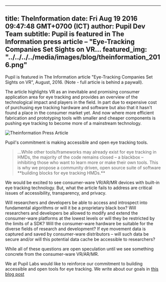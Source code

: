 ---
 title: TheInformation 
 date: Fri Aug 19 2016 09:47:48 GMT+0700 (ICT)
 author: Pupil Dev Team
 subtitle: Pupil is featured in The Information press article – "Eye-Tracking Companies Set Sights on VR...
 featured_img: "../../../../media/images/blog/theinformation_2016.png"
 ---

Pupil is featured in The Information article "Eye-Tracking Companies Set Sights on VR", August, 2016. (Note - full article is behind a paywall).

The article highlights VR as an inevitable and promising consumer application area for eye tracking and provides an overview of the technological impact and players in the field. In part due to expensive cost of purchusing eye tracking hardware and software but also that it hasn't found a place in the consumer market yet. And now where more efficient fabrication and prototyping tools with smaller and cheaper components is pushing eye tracking to become more of a mainstream technology.

<!--- 
placeholder for screenshot of part of the article
-->
<img src="../../../../media/images/blog/theinformation_2016.png" class='Feature-image' alt="Theinformation Press Article">

Pupil's commitment is making accessible and open eye tracking tools.

<blockquote cite="http://">
...While other tools/frameworks may already exist for eye tracking in HMDs, the majority of the code remains closed – a blackbox – inhibiting those who want to learn more or make their own tools. This is why we propose a community driven, open source suite of software  **building blocks for eye tracking HMDs.**
</blockquote>

We would be excited to see consumer-ware VR/AR/MR devices with built-in eye tracking technology. But, what the article fails to address are critical issues of accessibility, transparency, and privacy.

Will researchers and developers be able to access and introspect into fundamental algorithms or will it be a proprietary black box? Will researchers and developers be allowed to modify and extend the consumer-ware platforms at the lowest levels or will they be restricted by the limits of a SDK? Will the consumer-ware hardware be suitable for the diverse fields of research and development? If eye movement data is captured and saved by consumer-ware distributors – will such data be secure and/or will this potential data cache be accessible to researchers?

While all of these questions are open speculation until we see something concrete from the consumer-ware VR/AR/MR.

We at Pupil Labs would like to reinforce our commitment to building accessible and open tools for eye tracking. We write about our goals in [this blog post](https://github.com/nathakits/pupil-labs-website/commit/link%20to%20hmd%20eyes%20blog%20post)
